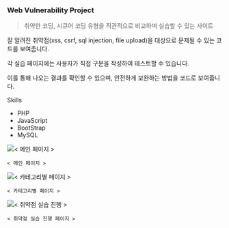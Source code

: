 ### Web Vulnerability Project

> 취약한 코딩, 시큐어 코딩 유형을 직관적으로 비교하며 실습할 수 있는 사이트

잘 알려진 취약점(xss, csrf, sql injection, file upload)을 대상으로 문제될 수 있는 코드를 보여줍니다.

각 실습 페이지에는 사용자가 직접 구문을 작성하여 테스트할 수 있습니다.

이를 통해 나오는 결과를 확인할 수 있으며, 안전하게 보완하는 방법을 코드로 보여줍니다.

Skills
- PHP
- JavaScript
- BootStrap
- MySQL


![`< 메인 페이지 >`](https://file.notion.so/f/f/2700af01-6f1e-4ac9-b8d3-c8c34ffab5c9/170065ac-dd27-451f-900c-7972f01933e0/index.png?id=47fbccc4-28f4-4f0f-8fe3-0cd69d1a554c&table=block&spaceId=2700af01-6f1e-4ac9-b8d3-c8c34ffab5c9&expirationTimestamp=1716019200000&signature=lwyxp6G4zvVpyaRSEDO2cBAtDcnJi9vy5wNfW8O2wIE&downloadName=index.png)

`< 메인 페이지 >`

![`< 카테고리별 페이지 >`](https://file.notion.so/f/f/2700af01-6f1e-4ac9-b8d3-c8c34ffab5c9/57701d09-cc82-4e8d-8563-f868a0c8a38a/1.png?id=510fd67c-0700-443e-b223-83954bd00b1b&table=block&spaceId=2700af01-6f1e-4ac9-b8d3-c8c34ffab5c9&expirationTimestamp=1716019200000&signature=0C7aMB9Z1Uatpp1JbPXyM2H51uYFVEMu7bwntiKzk8I&downloadName=1.png)

`< 카테고리별 페이지 >`

![`< 취약점 실습 진행 >`](https://file.notion.so/f/f/2700af01-6f1e-4ac9-b8d3-c8c34ffab5c9/085a1e74-02b5-49b0-8b61-8202f4c0bd09/secure.png?id=e52fee10-55ac-4517-8135-f231a78d4499&table=block&spaceId=2700af01-6f1e-4ac9-b8d3-c8c34ffab5c9&expirationTimestamp=1716019200000&signature=HLrGKq1RhK-VP4uivgkQPFOFQ160T1w_soeuQKblsKY&downloadName=secure.png)

`< 취약점 실습 진행 페이지 >`
